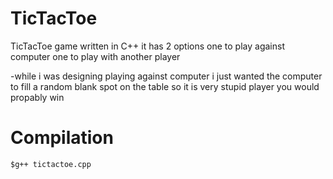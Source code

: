 # TicTacToe
TicTacToe game written in C++ 
it has 2 options 
one to play against computer one to play with another player 

-while i was designing playing against computer i just wanted the computer to fill a random blank spot on the table so it is very stupid player you would propably win 



# Compilation
`$g++ tictactoe.cpp`
